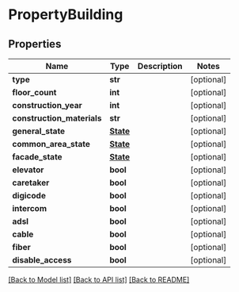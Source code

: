 # PropertyBuilding

## Properties
Name | Type | Description | Notes
------------ | ------------- | ------------- | -------------
**type** | **str** |  | [optional] 
**floor_count** | **int** |  | [optional] 
**construction_year** | **int** |  | [optional] 
**construction_materials** | **str** |  | [optional] 
**general_state** | [**State**](State.md) |  | [optional] 
**common_area_state** | [**State**](State.md) |  | [optional] 
**facade_state** | [**State**](State.md) |  | [optional] 
**elevator** | **bool** |  | [optional] 
**caretaker** | **bool** |  | [optional] 
**digicode** | **bool** |  | [optional] 
**intercom** | **bool** |  | [optional] 
**adsl** | **bool** |  | [optional] 
**cable** | **bool** |  | [optional] 
**fiber** | **bool** |  | [optional] 
**disable_access** | **bool** |  | [optional] 

[[Back to Model list]](../README.md#documentation-for-models) [[Back to API list]](../README.md#documentation-for-api-endpoints) [[Back to README]](../README.md)


